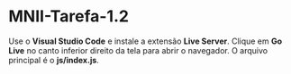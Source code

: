 # MNII-Tarefa-1.2
Use o **Visual Studio Code** e instale a extensão **Live Server**.
Clique em **Go Live** no canto inferior direito da tela para abrir o navegador.
O arquivo principal é o **js/index.js**.